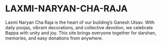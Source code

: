 # LAXMI-NARYAN-CHA-RAJA
Laxmi Naryan Cha Raja is the heart of our building’s Ganesh Utsav. With daily poojas, vibrant decorations, and collective devotion, we celebrate Bappa with unity and joy. This site brings everyone together for darshan, memories, and easy donations from anywhere.
